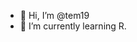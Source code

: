 - 👋 Hi, I’m @tem19
- 🌱 I’m currently learning R.

<!---
tem19/tem19 is a ✨ special ✨ repository because its `README.md` (this file) appears on your GitHub profile.
You can click the Preview link to take a look at your changes.
--->
